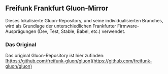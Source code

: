 ## Freifunk Frankfurt Gluon-Mirror
Dieses lokalisierte Gluon-Repository, und seine individualisierten Branches, wird als Grundlage der unterschiedlichen Frankfurter Firmware-Ausprägungen (Dev, Test, Stable, Babel, etc.) verwendet.

### Das Original
Das original Gluon-Repository ist hier zufinden: [https://github.com/freifunk-gluon/gluon](https://github.com/freifunk-gluon/gluon)
